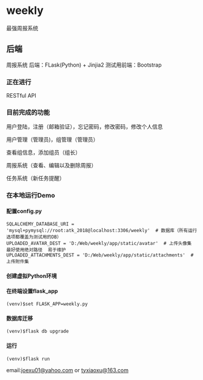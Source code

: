 # weekly

最强周报系统

## 后端


周报系统
后端：FLask(Python) + Jinjia2
测试用前端：Bootstrap

### 正在进行

RESTful API

### 目前完成的功能

用户登陆，注册（邮箱验证），忘记密码，修改密码，修改个人信息

用户管理（管理员)，组管理（管理员）

查看组信息，添加组员（组长）

周报系统（查看、编辑以及删除周报）

任务系统（新任务提醒）

### 在本地运行Demo

#### 配置config.py
```
SQLALCHEMY_DATABASE_URI = 'mysql+pymysql://root:atk_2018@localhost:3306/weekly'  # 数据库（所有运行选项都覆盖为测试用的DB） 
UPLOADED_AVATAR_DEST = 'D:/Web/weekly/app/static/avatar'  # 上传头像集  最好使用绝对路径  易于维护
UPLOADED_ATTACHMENTS_DEST = 'D:/Web/weekly/app/static/attachments'  # 上传附件集
```

#### 创建虚拟Python环境

#### 在终端设置flask_app
`(venv)$set FLASK_APP=weekly.py`

#### 数据库迁移
`(venv)$flask db upgrade`

#### 运行
`(venv)$flask run`

email:joexu01@yahoo.com   or   tyxiaoxu@163.com 